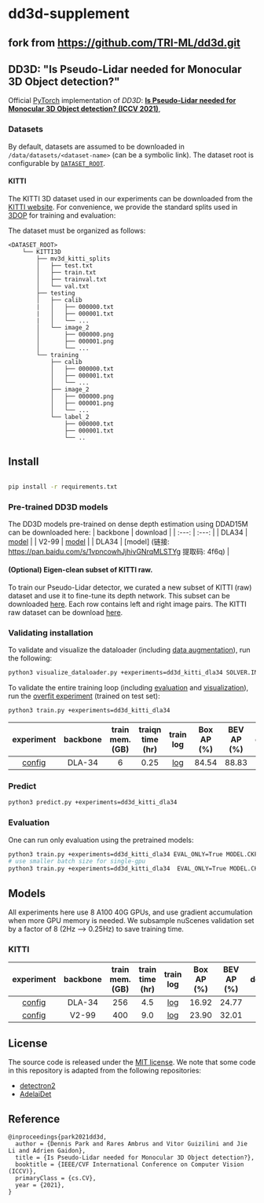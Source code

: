 # dd3d-supplement

## fork from https://github.com/TRI-ML/dd3d.git

## DD3D: "Is Pseudo-Lidar needed for Monocular 3D Object detection?"

Official [PyTorch](https://pytorch.org/) implementation of _DD3D_: [**Is Pseudo-Lidar needed for Monocular 3D Object detection? (ICCV 2021)**](https://arxiv.org/abs/2108.06417),

### Datasets

By default, datasets are assumed to be downloaded in `/data/datasets/<dataset-name>` (can be a symbolic link). The dataset root is configurable by [`DATASET_ROOT`](https://github.com/TRI-ML/dd3d/blob/main/configs/defaults.yaml#L35).

#### KITTI

The KITTI 3D dataset used in our experiments can be downloaded from the [KITTI website](http://www.cvlibs.net/datasets/kitti/eval_object.php?obj_benchmark=3d).
For convenience, we provide the standard splits used in [3DOP](https://xiaozhichen.github.io/papers/nips15chen.pdf) for training and evaluation:

The dataset must be organized as follows:

```
<DATASET_ROOT>
    └── KITTI3D
        ├── mv3d_kitti_splits
        │   ├── test.txt
        │   ├── train.txt
        │   ├── trainval.txt
        │   └── val.txt
        ├── testing
        │   ├── calib
        |   │   ├── 000000.txt
        |   │   ├── 000001.txt
        |   │   └── ...
        │   └── image_2
        │       ├── 000000.png
        │       ├── 000001.png
        │       └── ...
        └── training
            ├── calib
            │   ├── 000000.txt
            │   ├── 000001.txt
            │   └── ...
            ├── image_2
            │   ├── 000000.png
            │   ├── 000001.png
            │   └── ...
            └── label_2
                ├── 000000.txt
                ├── 000001.txt
                └── ..
```

## Install

```bash

pip install -r requirements.txt

```

### Pre-trained DD3D models

The DD3D models pre-trained on dense depth estimation using DDAD15M can be downloaded here:
| backbone | download |
| :---: | :---: |
| DLA34 | [model](https://tri-ml-public.s3.amazonaws.com/github/dd3d/pretrained/depth_pretrained_dla34-y1urdmir-20210422_165446-model_final-remapped.pth) |
| V2-99 | [model](https://tri-ml-public.s3.amazonaws.com/github/dd3d/pretrained/depth_pretrained_v99-3jlw0p36-20210423_010520-model_final-remapped.pth) |
| DLA34 | [model] (链接: https://pan.baidu.com/s/1vpncowhJjhivGNrqMLSTYg 提取码: 4f6q) |

#### (Optional) Eigen-clean subset of KITTI raw.

To train our Pseudo-Lidar detector, we curated a new subset of KITTI (raw) dataset and use it to fine-tune its depth network. This subset can be downloaded [here](https://tri-ml-public.s3.amazonaws.com/github/dd3d/eigen_clean.txt). Each row contains left and right image pairs. The KITTI raw dataset can be download [here](http://www.cvlibs.net/datasets/kitti/raw_data.php).

### Validating installation

To validate and visualize the dataloader (including [data augmentation](./configs/defaults/augmentation.yaml)), run the following:

```bash
python3 visualize_dataloader.py +experiments=dd3d_kitti_dla34 SOLVER.IMS_PER_BATCH=4
```

To validate the entire training loop (including [evaluation](./configs/evaluators) and [visualization](./configs/visualizers)), run the [overfit experiment](configs/experiments/dd3d_kitti_dla34_overfit.yaml) (trained on test set):

```bash
python3 train.py +experiments=dd3d_kitti_dla34
```

|                         experiment                          | backbone | train mem. (GB) | traiqn time (hr) |                                               train log                                                | Box AP (%) | BEV AP (%) |                                                  download                                                   |
| :---------------------------------------------------------: | :------: | :-------------: | :--------------: | :----------------------------------------------------------------------------------------------------: | :--------: | :--------: | :---------------------------------------------------------------------------------------------------------: |
| [config](configs/experiments/dd3d_kitti_dla34_overfit.yaml) |  DLA-34  |        6        |       0.25       | [log](https://tri-ml-public.s3.amazonaws.com/github/dd3d/experiments/dla34-kitti-overfit/logs/log.txt) |   84.54    |   88.83    | [model](https://tri-ml-public.s3.amazonaws.com/github/dd3d/experiments/dla34-kitti-overfit/model_final.pth) |

### Predict

```bash
python3 predict.py +experiments=dd3d_kitti_dla34
```

### Evaluation

One can run only evaluation using the pretrained models:

```bash
python3 train.py +experiments=dd3d_kitti_dla34 EVAL_ONLY=True MODEL.CKPT=<path-to-pretrained-model>
# use smaller batch size for single-gpu
python3 train.py +experiments=dd3d_kitti_dla34  EVAL_ONLY=True MODEL.CKPT=<path-to-pretrained-model> TEST.IMS_PER_BATCH=4
```

## Models

All experiments here use 8 A100 40G GPUs, and use gradient accumulation when more GPU memory is needed. We subsample nuScenes validation set by a factor of 8 (2Hz ⟶ 0.25Hz) to save training time.

### KITTI

|                     experiment                      | backbone | train mem. (GB) | train time (hr) |                                                  train log                                                  | Box AP (%) | BEV AP (%) |                                                     download                                                     |
| :-------------------------------------------------: | :------: | :-------------: | :-------------: | :---------------------------------------------------------------------------------------------------------: | :--------: | :--------: | :--------------------------------------------------------------------------------------------------------------: |
| [config](configs/experiments/dd3d_kitti_dla34.yaml) |  DLA-34  |       256       |       4.5       | [log](https://tri-ml-public.s3.amazonaws.com/github/dd3d/experiments/26675chm-20210826_083148/logs/log.txt) |   16.92    |   24.77    | [model](https://tri-ml-public.s3.amazonaws.com/github/dd3d/experiments/26675chm-20210826_083148/model_final.pth) |
|  [config](configs/experiments/dd3d_kitti_v99.yaml)  |  V2-99   |       400       |       9.0       | [log](https://tri-ml-public.s3.amazonaws.com/github/dd3d/experiments/4elbgev2-20210825_201852/logs/log.txt) |   23.90    |   32.01    | [model](https://tri-ml-public.s3.amazonaws.com/github/dd3d/experiments/4elbgev2-20210825_201852/model_final.pth) |

## License

The source code is released under the [MIT license](LICENSE.md). We note that some code in this repository is adapted from the following repositories:

- [detectron2](https://github.com/facebookresearch/detectron2)
- [AdelaiDet](https://github.com/aim-uofa/AdelaiDet)

## Reference

```
@inproceedings{park2021dd3d,
  author = {Dennis Park and Rares Ambrus and Vitor Guizilini and Jie Li and Adrien Gaidon},
  title = {Is Pseudo-Lidar needed for Monocular 3D Object detection?},
  booktitle = {IEEE/CVF International Conference on Computer Vision (ICCV)},
  primaryClass = {cs.CV},
  year = {2021},
}
```
